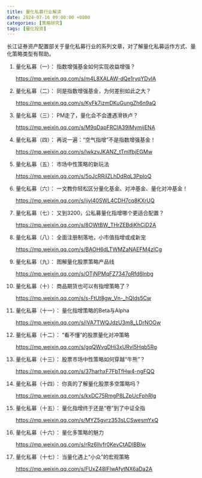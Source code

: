 ```yaml
---
title: 量化私募行业解读
date: 2024-07-16 09:00:00 +0800
categories: [策略研究]
tags: [量化投资]
---
```


长江证券资产配置部关于量化私募行业的系列文章，对了解量化私募运作方式、量化策略类型有帮助。

1. 量化私募（一）： 指数增强基金如何实现收益增强？

    <https://mp.weixin.qq.com/s/m4L8XALAW-dQe1ryqYDvIA>

2. 量化私募（二）： 同是指数增强基金，为何差别如此之大？

    <https://mp.weixin.qq.com/s/KyFk7izmDKuGungZh6n9aQ>

3. 量化私募（三）： PM走了，量化会不会遭遇滑铁卢？

    <https://mp.weixin.qq.com/s/M9qDapFRClA39lMymijENA>

4. 量化私募（四）： 再说一遍：“空气指增”不是指数增强基金！

    <https://mp.weixin.qq.com/s/lwkzvJKANZ_tTmIfbjEGMw>

5. 量化私募（五）： 市场中性策略的新玩法

    <https://mp.weixin.qq.com/s/5oJcRRiIZLhDdRqL3PpIoQ>

6. 量化私募（六）： 一文教你轻松区分量化基金、对冲基金、量化对冲基金！

    <https://mp.weixin.qq.com/s/jiyl40SWL4CDH7cq8KXrUQ>

7. 量化私募（七）： 又到3200，公私募量化指增哪个更适合配置？

    <https://mp.weixin.qq.com/s/8OWtBW_THrZEBdjKhCiD2A>

8. 量化私募（八）： 全面注册制落地，小市值指增或成新宠

    <https://mp.weixin.qq.com/s/BAOH6dLTWMZaNAEFM4zlCg>

9. 量化私募（九）： 图解量化股票策略产品线

    <https://mp.weixin.qq.com/s/OTjNPMqFZ7347oRfd6lnbg>

10. 量化私募（十）： 商品期货也可以有指增策略了？

    <https://mp.weixin.qq.com/s/s-FtUt8gw_Vn-_hQIds5Cw>

11. 量化私募（十一）： 量化指增策略的Beta与Alpha

    <https://mp.weixin.qq.com/s/iVA7TWQJdzU3m8_LDrNOGw>

12. 量化私募（十二）： “看不懂”的股票量化对冲策略

    <https://mp.weixin.qq.com/s/gqQWvgDHi3xURvI5Hqb5Rg>

13. 量化私募（十三）： 股票市场中性策略如何穿越“牛熊”？

    <https://mp.weixin.qq.com/s/37harhxF7FbTfHw4-ngFQQ>

14. 量化私募（十四）： 你真的了解量化股票多空策略吗？

    <https://mp.weixin.qq.com/s/kxDC75RmgP8LZpUcFphRlg>

15. 量化私募（十五）： 量化指增终于还是“卷”到了中证全指

    <https://mp.weixin.qq.com/s/MYZ5gvrz353sLCSwesmYxQ>

16. 量化私募（十六）： 量化多策略的魅力

    <https://mp.weixin.qq.com/s/rRz6llvfr0KevCtADIBBlw>

17. 量化私募（十七）： 当量化遇上“小众”的宏观策略

    <https://mp.weixin.qq.com/s/FUxZ48IFlwAfytNX6aDa2A>

